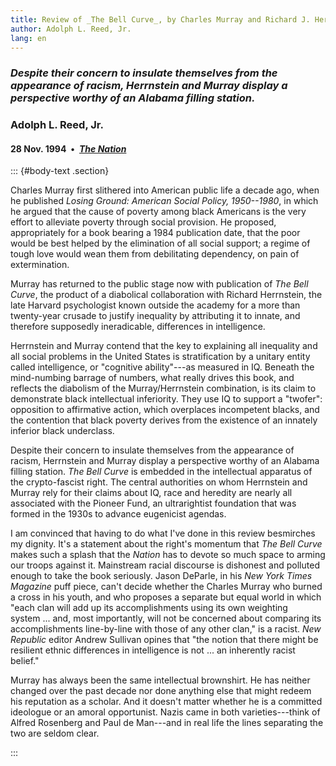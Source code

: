```yaml
---
title: Review of _The Bell Curve_, by Charles Murray and Richard J. Herrnstein
author: Adolph L. Reed, Jr.
lang: en
---
```


### _Despite their concern to insulate themselves from the appearance of racism, Herrnstein and Murray display a perspective worthy of an Alabama filling station._

### Adolph L. Reed, Jr.

#### 28 Nov. 1994&ensp;&bull;&ensp;[_The Nation_](https://www.thenation.com/article/looking-backward-2/)

::: {#body-text .section}

Charles Murray first slithered into American public life a decade ago, when he
published _Losing Ground: American Social Policy, 1950--1980_, in which he
argued that the cause of poverty among black Americans is the very effort to
alleviate poverty through social provision. He proposed, appropriately for a
book bearing a 1984 publication date, that the poor would be best helped by the
elimination of all social support; a regime of tough love would wean them from
debilitating dependency, on pain of extermination.

Murray has returned to the public stage now with publication of _The Bell
Curve_, the product of a diabolical collaboration with Richard Herrnstein, the
late Harvard psychologist known outside the academy for a more than twenty-year
crusade to justify inequality by attributing it to innate, and therefore
supposedly ineradicable, differences in intelligence.

Herrnstein and Murray contend that the key to explaining all inequality and all
social problems in the United States is stratification by a unitary entity
called intelligence, or "cognitive ability"---as measured in IQ. Beneath the
mind-numbing barrage of numbers, what really drives this book, and reflects the
diabolism of the Murray/Herrnstein combination, is its claim to demonstrate
black intellectual inferiority. They use IQ to support a "twofer": opposition to
affirmative action, which overplaces incompetent blacks, and the contention that
black poverty derives from the existence of an innately inferior black
underclass.

Despite their concern to insulate themselves from the appearance of racism,
Herrnstein and Murray display a perspective worthy of an Alabama filling
station. _The Bell Curve_ is embedded in the intellectual apparatus of the
crypto-fascist right. The central authorities on whom Herrnstein and Murray rely
for their claims about IQ, race and heredity are nearly all associated with the
Pioneer Fund, an ultrarightist foundation that was formed in the 1930s to
advance eugenicist agendas.

I am convinced that having to do what I've done in this review besmirches my
dignity. It's a statement about the right's momentum that _The Bell Curve_ makes
such a splash that the _Nation_ has to devote so much space to arming our troops
against it. Mainstream racial discourse is dishonest and polluted enough to take
the book seriously. Jason DeParle, in his _New York Times Magazine_ puff piece,
can't decide whether the Charles Murray who burned a cross in his youth, and who
proposes a separate but equal world in which "each clan will add up its
accomplishments using its own weighting system&nbsp;... and, most importantly,
will not be concerned about comparing its accomplishments line-by-line with
those of any other clan," is a racist. _New Republic_ editor Andrew Sullivan
opines that "the notion that there might be resilient ethnic differences in
intelligence is not&nbsp;... an inherently racist belief."

Murray has always been the same intellectual brownshirt. He has neither changed
over the past decade nor done anything else that might redeem his reputation as
a scholar. And it doesn't matter whether he is a committed ideologue or an
amoral opportunist. Nazis came in both varieties---think of Alfred Rosenberg and
Paul de Man---and in real life the lines separating the two are seldom clear.

:::
